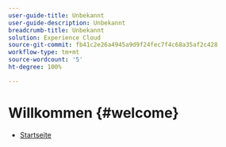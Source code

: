 ```yaml
---
user-guide-title: Unbekannt
user-guide-description: Unbekannt
breadcrumb-title: Unbekannt
solution: Experience Cloud
source-git-commit: fb41c2e26a4945a9d9f24fec7f4c68a35af2c428
workflow-type: tm+mt
source-wordcount: '5'
ht-degree: 100%

---
```



# Willkommen {#welcome}

* [Startseite](home.md)
